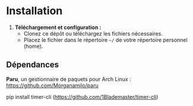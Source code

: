 # Installation

1. **Téléchargement et configuration :**
   - Clonez ce dépôt ou téléchargez les fichiers nécessaires.
   - Placez le fichier dans le répertoire `~/` de votre répertoire personnel (home).

## Dépendances

**Paru**, un gestionnaire de paquets pour Arch Linux : https://github.com/Morganamilo/paru

pip install timer-cli (https://github.com/1Blademaster/timer-cli)
